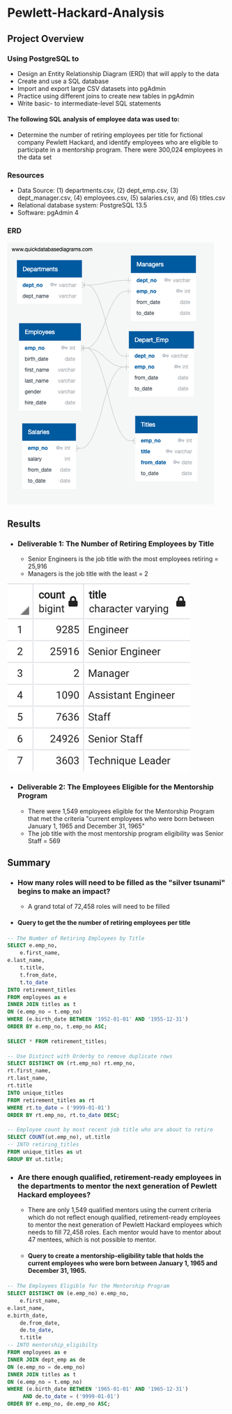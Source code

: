 # Pewlett-Hackard-Analysis
## Project Overview
### Using PostgreSQL to 
- Design an Entity Relationship Diagram (ERD) that will apply to the data
- Create and use a SQL database
- Import and export large CSV datasets into pgAdmin
- Practice using different joins to create new tables in pgAdmin
- Write basic- to intermediate-level SQL statements

#### The following SQL analysis of employee data was used to:
- Determine the number of retiring employees per title for fictional company Pewlett Hackard, and identify employees who are eligible to participate in a mentorship program. There were 300,024 employees in the data set

### Resources
- Data Source: (1) departments.csv, (2) dept_emp.csv, (3) dept_manager.csv, (4) employees.csv, (5) salaries.csv, and (6) titles.csv
- Relational database system: PostgreSQL 13.5
- Software: pgAdmin 4
### ERD
![ERD](Resources/EmployeeDB.png)

## Results 
- ### Deliverable 1: The Number of Retiring Employees by Title
  - Senior Engineers is the job title with the most employees retiring = 25,916
  - Managers is the job title with the least = 2

![Retiring Employee Count by Title](Resources/count_by_title.png)
- ### Deliverable 2: The Employees Eligible for the Mentorship Program 
  - There were 1,549 employees eligible for the Mentorship Program that met the criteria "current employees who were born between January 1, 1965 and December 31, 1965"
  - The job title with the most mentorship program eligibility was Senior Staff = 569

## Summary
- ### How many roles will need to be filled as the "silver tsunami" begins to make an impact?
  - A grand total of 72,458 roles will need to be filled 
- #### Query to get the the number of retiring employees per title
```SQL
-- The Number of Retiring Employees by Title
SELECT e.emp_no,
    e.first_name,
e.last_name,
    t.title,
    t.from_date,
	t.to_date
INTO retirement_titles
FROM employees as e
INNER JOIN titles as t
ON (e.emp_no = t.emp_no)
WHERE (e.birth_date BETWEEN '1952-01-01' AND '1955-12-31')
ORDER BY e.emp_no, t.emp_no ASC;

SELECT * FROM retirement_titles;

-- Use Distinct with Orderby to remove duplicate rows
SELECT DISTINCT ON (rt.emp_no) rt.emp_no,
rt.first_name, 
rt.last_name, 
rt.title
INTO unique_titles
FROM retirement_titles as rt
WHERE rt.to_date = ('9999-01-01')
ORDER BY rt.emp_no, rt.to_date DESC;

-- Employee count by most recent job title who are about to retire
SELECT COUNT(ut.emp_no), ut.title
-- INTO retiring_titles
FROM unique_titles as ut
GROUP BY ut.title;
```
- ### Are there enough qualified, retirement-ready employees in the departments to mentor the next generation of Pewlett Hackard employees?
  - There are only 1,549 qualified mentors using the current criteria which do not reflect enough qualified, retirement-ready employees to mentor the next generation of Pewlett Hackard employees which needs to fill 72,458 roles. Each mentor would have to mentor about 47 mentees, which is not possible to mentor.
  - #### Query to create a mentorship-eligibility table that holds the current employees who were born between January 1, 1965 and December 31, 1965.
```SQL
-- The Employees Eligible for the Mentorship Program 
SELECT DISTINCT ON (e.emp_no) e.emp_no,
    e.first_name,
e.last_name,
e.birth_date,
    de.from_date,
	de.to_date,
	t.title
-- INTO mentorship_eligibilty
FROM employees as e
INNER JOIN dept_emp as de
ON (e.emp_no = de.emp_no)
INNER JOIN titles as t
ON (e.emp_no = t.emp_no)
WHERE (e.birth_date BETWEEN '1965-01-01' AND '1965-12-31')
     AND de.to_date = ('9999-01-01')
ORDER BY e.emp_no, de.emp_no ASC;
```
